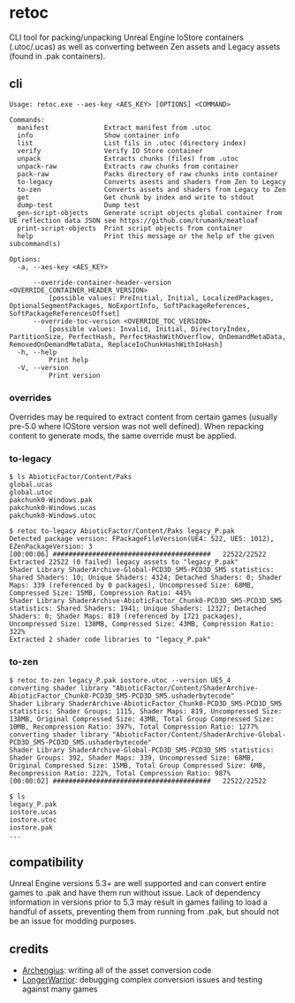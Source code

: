 # retoc

CLI tool for packing/unpacking Unreal Engine IoStore containers (.utoc/.ucas) as
well as converting between Zen assets and Legacy assets (found in .pak containers).

## cli
```console
Usage: retoc.exe --aes-key <AES_KEY> [OPTIONS] <COMMAND>

Commands:
  manifest              Extract manifest from .utoc
  info                  Show container info
  list                  List fils in .utoc (directory index)
  verify                Verify IO Store container
  unpack                Extracts chunks (files) from .utoc
  unpack-raw            Extracts raw chunks from container
  pack-raw              Packs directory of raw chunks into container
  to-legacy             Converts asests and shaders from Zen to Legacy
  to-zen                Converts assets and shaders from Legacy to Zen
  get                   Get chunk by index and write to stdout
  dump-test             Dump test
  gen-script-objects    Generate script objects global container from UE reflection data JSON see https://github.com/trumank/meatloaf
  print-script-objects  Print script objects from container
  help                  Print this message or the help of the given subcommand(s)

Options:
  -a, --aes-key <AES_KEY>

      --override-container-header-version <OVERRIDE_CONTAINER_HEADER_VERSION>
          [possible values: PreInitial, Initial, LocalizedPackages, OptionalSegmentPackages, NoExportInfo, SoftPackageReferences, SoftPackageReferencesOffset]
      --override-toc-version <OVERRIDE_TOC_VERSION>
          [possible values: Invalid, Initial, DirectoryIndex, PartitionSize, PerfectHash, PerfectHashWithOverflow, OnDemandMetaData, RemovedOnDemandMetaData, ReplaceIoChunkHashWithIoHash]
  -h, --help
          Print help
  -V, --version
          Print version
```

### overrides
Overrides may be required to extract content from certain games (usually pre-5.0 where IOStore version was not well defined). When repacking content to generate mods, the same override must be applied.

### to-legacy
```console
$ ls AbioticFactor/Content/Paks
global.ucas
global.utoc
pakchunk0-Windows.pak
pakchunk0-Windows.ucas
pakchunk0-Windows.utoc

$ retoc to-legacy AbioticFactor/Content/Paks legacy_P.pak
Detected package version: FPackageFileVersion(UE4: 522, UE5: 1012), EZenPackageVersion: 3
[00:00:06] ########################################   22522/22522
Extracted 22522 (0 failed) legacy assets to "legacy_P.pak"
Shader Library ShaderArchive-Global-PCD3D_SM5-PCD3D_SM5 statistics: Shared Shaders: 10; Unique Shaders: 4324; Detached Shaders: 0; Shader Maps: 339 (referenced by 0 packages), Uncompressed Size: 68MB, Compressed Size: 15MB, Compression Ratio: 445%
Shader Library ShaderArchive-AbioticFactor_Chunk0-PCD3D_SM5-PCD3D_SM5 statistics: Shared Shaders: 1941; Unique Shaders: 12327; Detached Shaders: 0; Shader Maps: 819 (referenced by 1721 packages), Uncompressed Size: 138MB, Compressed Size: 43MB, Compression Ratio: 322%
Extracted 2 shader code libraries to "legacy_P.pak"
```

### to-zen
```console
$ retoc to-zen legacy_P.pak iostore.utoc --version UE5_4
converting shader library "AbioticFactor/Content/ShaderArchive-AbioticFactor_Chunk0-PCD3D_SM5-PCD3D_SM5.ushaderbytecode"
Shader Library ShaderArchive-AbioticFactor_Chunk0-PCD3D_SM5-PCD3D_SM5 statistics: Shader Groups: 1115, Shader Maps: 819, Uncompressed Size: 138MB, Original Compressed Size: 43MB, Total Group Compressed Size: 10MB, Recompression Ratio: 397%, Total Compression Ratio: 1277%
converting shader library "AbioticFactor/Content/ShaderArchive-Global-PCD3D_SM5-PCD3D_SM5.ushaderbytecode"
Shader Library ShaderArchive-Global-PCD3D_SM5-PCD3D_SM5 statistics: Shader Groups: 392, Shader Maps: 339, Uncompressed Size: 68MB, Original Compressed Size: 15MB, Total Group Compressed Size: 6MB, Recompression Ratio: 222%, Total Compression Ratio: 987%
[00:00:02] ########################################   22522/22522

$ ls
legacy_P.pak
iostore.ucas
iostore.utoc
iostore.pak
...
```

## compatibility
Unreal Engine versions 5.3+ are well supported and can convert entire games to
.pak and have them run without issue. Lack of dependency information in versions
prior to 5.3 may result in games failing to load a handful of assets, preventing
them from running from .pak, but should not be an issue for modding purposes.

## credits
- [Archengius](https://github.com/Archengius): writing all of the asset conversion code
- [LongerWarrior](https://github.com/LongerWarrior): debugging complex conversion issues and testing against many games
